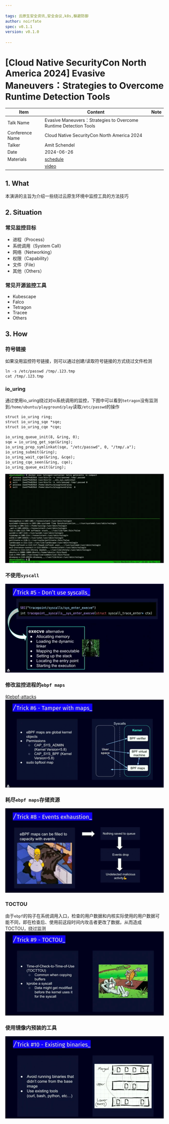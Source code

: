 ```yaml
---

tags: 云原生安全资讯,安全会议,k8s,躲避防御
author: noirfate
spec: v0.1.1
version: v0.1.0

---
```


# [Cloud Native SecurityCon North America 2024] Evasive Maneuvers：Strategies to Overcome Runtime Detection Tools

| Item            | Content        | Note     |
|-----------------|----------------|----------|
| Talk Name   | Evasive Maneuvers：Strategies to Overcome Runtime Detection Tools |
| Conference Name | Cloud Native SecurityCon North America 2024 |
| Talker          |  Amit Schendel  |
| Date            | 2024-06-26 |
| Materials       | [schedule](https://cloudnativesecurityconna24.sched.com/event/1dCUy/evasive-maneuvers-strategies-to-overcome-runtime-detection-tools-amit-schendel-armo)   |
|                 | [video](https://www.youtube.com/watch?v=o-ekL-QE2GY&list=PLj6h78yzYM2MSAFvjG22ZynvaUs1nnaQJ&index=1&pp=iAQB)      |

## 1. What
本演讲的主旨为介绍一些绕过云原生环境中监控工具的方法技巧

## 2. Situation
### 常见监控目标
- 进程（Process）
- 系统调用（System Call）
- 网络（Networking）
- 权限（Capability）
- 文件（File）
- 其他（Others）
### 常见开源监控工具
- Kubescape
- Falco
- Tetragon
- Tracee
- Others

## 3. How
### 符号链接
如果没用监控符号链接，则可以通过创建/读取符号链接的方式绕过文件检测
```
ln -s /etc/passwd /tmp/.123.tmp
cat /tmp/.123.tmp
```
### io_uring
通过使用io_uring绕过对io系统调用的监控，下图中可以看到`tetragon`没有监测到`/home/ubuntu/playground/play`读取`/etc/passwd`的操作
```
struct io_uring ring;
struct io_uring_sqe *sqe;
struct io_uring_cqe *cqe;

io_uring_queue_init(8, &ring, 0);
sqe = io_uring_get_sqe(&ring);
io_uring_prep_symlinkat(sqe, "/etc/passwd", 0, "/tmp/.a");
io_uring_submit(&ring);
io_uring_wait_cqe(&ring, &cqe);
io_uring_cqe_seen(&ring, cqe);
io_uring_queue_exit(&ring);
```
![](./image/2024-12-04/io_uring_pwd.png)
### 不使用`syscall`
![](./image/2024-12-04/do_not_use_syscall.png)
### 修改监控进程的`ebpf maps`
如[ebpf-attacks](https://github.com/Vali-Cyber/ebpf-attacks)
![](./image/2024-12-04/clear_ebpf_maps.png)
### 耗尽`ebpf maps`存储资源
![](./image/2024-12-04/ebpf_maps_exhaustion.png)
### TOCTOU
由于`ebpf`的钩子在系统调用入口，检查的用户数据和内核实际使用的用户数据可能不同，即在检查后、使用前这段时间内攻击者更改了数据，从而造成TOCTOU，绕过监测
![](./image/2024-12-04/toctou.png)
### 使用镜像内预装的工具
![](./image/2024-12-04/lotf.png)
